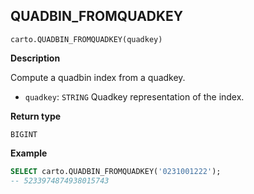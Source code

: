 ## QUADBIN_FROMQUADKEY

```sql:signature
carto.QUADBIN_FROMQUADKEY(quadkey)
```

**Description**

Compute a quadbin index from a quadkey.

* `quadkey`: `STRING` Quadkey representation of the index.

**Return type**

`BIGINT`

**Example**

```sql
SELECT carto.QUADBIN_FROMQUADKEY('0231001222');
-- 5233974874938015743
```